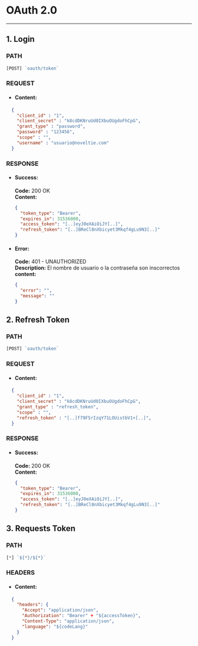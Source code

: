 # OAuth 2.0

<!--  -->

----

## 1. Login

  <!--  -->

### PATH

  <!-- <_The URL Structure (path only, no root url)_> -->

  ```javascript
  [POST] `oauth/token`
  ```


### REQUEST

  <!--  -->

  * #### Content:

  ```json
    {
      "client_id" : "1",
      "client_secret" : "k8cdDKNruUd0IXbuOUgdoFhCpG",
      "grant_type" : "password",
      "password" : "123456",
      "scope" : "",
      "username" : "usuario@noveltie.com"
    }
  ```

### RESPONSE

  * #### Success:

    <!--  -->

    __Code:__ 200 OK <br />
    __Content:__

    ```json
    {
      "token_type": "Bearer",
      "expires_in": 31536000,
      "access_token": "[..]eyJ0eXAiOiJY[..]",
      "refresh_token": "[..]BReCl8nXbicyet3Mkqf4gLu9N3[..]"
    }
    ```


  * #### Error:
    <!--  -->

    __Code:__ 401 - UNAUTHORIZED <br />
    __Description:__ El nombre de usuario o la contraseña son inscorrectos <br />
    __content:__

    ```json
    {
      "error": "",
      "message": ""
    }
    ```


## 2. Refresh Token

  <!--  -->

### PATH

  <!-- <_The URL Structure (path only, no root url)_> -->

  ```javascript
  [POST] `oauth/token`
  ```


### REQUEST

  <!--  -->

  * #### Content:

  ```json
    {
      "client_id" : "1",
      "client_secret" : "k8cdDKNruUd0IXbuOUgdoFhCpG",
      "grant_type" : "refresh_token",
      "scope" : "",
      "refresh_token" : "[..]f79F5rIzqY71LOUistbV1+[..]",
    }
  ```

### RESPONSE

  * #### Success:

    <!--  -->

    __Code:__ 200 OK <br />
    __Content:__

    ```json
    {
      "token_type": "Bearer",
      "expires_in": 31536000,
      "access_token": "[..]eyJ0eXAiOiJY[..]",
      "refresh_token": "[..]BReCl8nXbicyet3Mkqf4gLu9N3[..]"
    }
    ```

## 3. Requests Token

  <!--  -->

### PATH

  <!-- <_The URL Structure (path only, no root url)_> -->

  ```javascript
  [*] `${*}/${*}`
  ```

### HEADERS
  * #### Content:

  ```json
    {
      "headers": {
        "Accept": "application/json",
        "Authorization": "Bearer" + "${accessToken}",
        "Content-Type": "application/json",
        "language": "${codeLang}"
      }
    }
  ```
